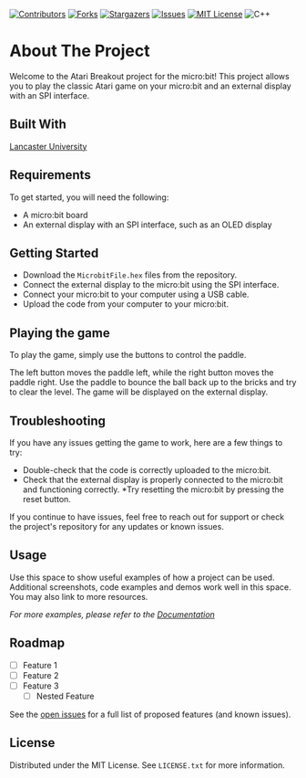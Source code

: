 [![Contributors][contributors-shield]][contributors-url]
[![Forks][forks-shield]][forks-url]
[![Stargazers][stars-shield]][stars-url]
[![Issues][issues-shield]][issues-url]
[![MIT License][license-shield]][license-url]
![C++](https://img.shields.io/badge/c++-%2300599C.svg?style=for-the-badge&logo=c%2B%2B&logoColor=white)

# About The Project
Welcome to the Atari Breakout project for the micro:bit! This project allows you to play the classic Atari game on your micro:bit and an external display with an SPI interface.

## Built With
[Lancaster University](https://lancaster-university.github.io/microbit-docs/)

## Requirements
To get started, you will need the following:
* A micro:bit board
* An external display with an SPI interface, such as an OLED display

## Getting Started
* Download the `MicrobitFile.hex` files from the repository.
* Connect the external display to the micro:bit using the SPI interface.
* Connect your micro:bit to your computer using a USB cable.
* Upload the code from your computer to your micro:bit.

## Playing the game
To play the game, simply use the buttons to control the paddle.

The left button moves the paddle left, while the right button moves the paddle right. Use the paddle to bounce the ball back up to the bricks and try to clear the level. The game will be displayed on the external display.

## Troubleshooting
If you have any issues getting the game to work, here are a few things to try:
* Double-check that the code is correctly uploaded to the micro:bit.
* Check that the external display is properly connected to the micro:bit and functioning correctly.
*Try resetting the micro:bit by pressing the reset button.

If you continue to have issues, feel free to reach out for support or check the project's repository for any updates or known issues.

## Usage

Use this space to show useful examples of how a project can be used. Additional screenshots, code examples and demos work well in this space. You may also link to more resources.

_For more examples, please refer to the [Documentation](https://example.com)_

## Roadmap

- [ ] Feature 1
- [ ] Feature 2
- [ ] Feature 3
    - [ ] Nested Feature

See the [open issues](https://github.com/NaegeliJ/MicroBit_Projekt/issues) for a full list of proposed features (and known issues).

## License

Distributed under the MIT License. See `LICENSE.txt` for more information.

[contributors-shield]: https://img.shields.io/github/contributors/BBZ-InformatikGrundlagen/AtariBreakout.svg?style=for-the-badge
[contributors-url]: https://github.com/BBZ-InformatikGrundlagen/AtariBreakout/graphs/contributors
[forks-shield]: https://img.shields.io/github/forks/BBZ-InformatikGrundlagen/AtariBreakout.svg?style=for-the-badge
[forks-url]: https://github.com/BBZ-InformatikGrundlagen/AtariBreakout/network/members
[stars-shield]: https://img.shields.io/github/stars/BBZ-InformatikGrundlagen/AtariBreakout.svg?style=for-the-badge
[stars-url]: https://github.com/BBZ-InformatikGrundlagen/AtariBreakout/stargazers
[issues-shield]: https://img.shields.io/github/issues/BBZ-InformatikGrundlagen/AtariBreakout.svg?style=for-the-badge
[issues-url]: https://github.com/BBZ-InformatikGrundlagen/AtariBreakout/issues
[license-shield]: https://img.shields.io/github/license/BBZ-InformatikGrundlagen/AtariBreakout.svg?style=for-the-badge
[license-url]: https://github.com/BBZ-InformatikGrundlagen/AtariBreakout/LICENSE.txt
